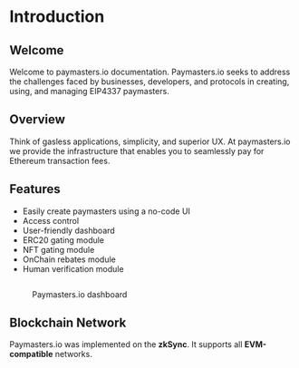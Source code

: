 # Introduction

## Welcome

Welcome to paymasters.io documentation. Paymasters.io seeks to address the challenges faced by businesses, developers, and protocols in creating, using, and managing EIP4337 paymasters.

## Overview

Think of gasless applications, simplicity, and superior UX. At paymasters.io we provide the infrastructure that enables you to seamlessly pay for Ethereum transaction fees.

## Features

* Easily create paymasters using a no-code UI
* Access control
* User-friendly dashboard
* ERC20 gating module
* NFT gating module
* OnChain rebates module
* Human verification module



<figure><img src=".gitbook/assets/dashboard.png" alt=""><figcaption><p>Paymasters.io dashboard </p></figcaption></figure>

## Blockchain Network

Paymasters.io was implemented on the **zkSync**. It supports all **EVM-compatible** networks.

